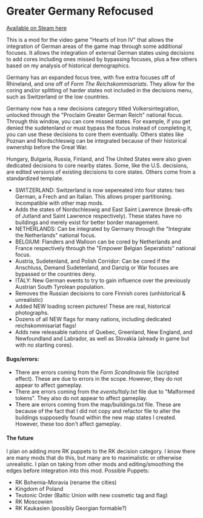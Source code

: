 # Greater Germany Refocused
[Available on Steam here](https://steamcommunity.com/sharedfiles/filedetails/?id=2844729564)

This is a mod for the video game "Hearts of Iron IV" that allows the integration of German areas of the game map through some additional focuses.
It allows the integration of external German states using decisions to add cores including ones missed by bypassing focuses, plus a few others based on my analysis of historical demographics.

Germany has an expanded focus tree, with five extra focuses off of Rhineland, and one off of <i>Form The Reichskommisariats</i>. They allow for the coring and/or splitting of harder states not included in the decisions menu, such as Switzerland or the low countries.

Germany now has a new decisions category titled Volkersintegration, unlocked through the "Proclaim Greater German Reich" national focus. Through this window, you can core missed states. For example, if you get denied the sudetenland or must bypass the focus instead of completing it, you can use these decisions to core them eventually. Others states like Poznan and Nordschleswig can be integrated because of their historical ownership before the Great War.

Hungary, Bulgaria, Russia, Finland, and The United States were also given dedicated decisions to core nearby states. Some, like the U.S. decisions, are edited versions of existing decisions to core states. Others come from a standardized template.

- SWITZERLAND: Switzerland is now sepereated into four states: two German, a Frech and an Italian. This allows proper partitioning. Incompatible with other map mods.
- Adds the states of Nordschleswig and East Saint Lawrence (break-offs of Jutland and Saint Lawrence respectively). These states have no buildings and merely exist for better border management.
- NETHERLANDS: Can be integrated by Germany through the "Integrate the Netherlands" national focus.
- BELGIUM: Flanders and Walloon can be cored by Netherlands and France respectively through the "Empower Belgian Seperatists" national focus.
- Austria, Sudetenland, and Polish Corridor: Can be cored if the Anschluss, Demand Sudetenland, and Danzig or War focuses are bypassed or the countries deny.
- ITALY: New German events to try to gain influence over the previously Austrian South Tyrolean population.
- Removes the Russian decisions to core Finnish cores (unhistorical & unrealistic)
- Added NEW loading screen pictures! These are real, historical photographs.
- Dozens of all NEW flags for many nations, including dedicated reichskommisariat flags!
- Adds new releasable nations of Quebec, Greenland, New England, and Newfoundland and Labrador, as well as Slovakia (already in game but with no starting cores).

#### Bugs/errors:
- There are errors coming from the <i>Form Scandinavia</i> file (scripted effect). These are due to errors in the scope. However, they do not appear to affect gameplay.
- There are errors coming from the <i>events/Italy.txt</i> file due to "Malformed tokens". They also do not appear to affect gameplay.
- There are errors coming from the </i>map/buildings.txt</i> file. These are because of the fact that I did not copy and refactor file to alter the buildings supposedly found within the new map states I created. However, these too don't affect gameplay.

#### The future
 I plan on adding more RK puppets to the RK decision category. I know there are many mods that do this, but many are to maximalistic or otherwise unrealistic. I plan on taking from other mods and editing/smoothing the edges before integration into this mod.
 Possible Puppets:
  - RK Bohemia-Moravia (rename the cities)
  - Kingdom of Poland
  - Teutonic Order (Baltic Union with new cosmetic tag and flag)
  - RK Moscowien
  - RK Kaukasien (possibly Georgian formable?)
